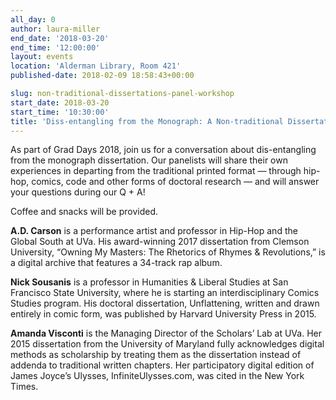 ```yaml
---
all_day: 0
author: laura-miller
end_date: '2018-03-20'
end_time: '12:00:00'
layout: events
location: 'Alderman Library, Room 421'
published-date: 2018-02-09 18:58:43+00:00

slug: non-traditional-dissertations-panel-workshop
start_date: 2018-03-20
start_time: '10:30:00'
title: 'Diss-entangling from the Monograph: A Non-traditional Dissertations Panel'
---
```


As part of Grad Days 2018, join us for a conversation about dis-entangling from the monograph dissertation. Our panelists will share their own experiences in departing from the traditional printed format — through hip-hop, comics, code and other forms of doctoral research — and will answer your questions during our Q + A!

Coffee and snacks will be provided.

**A.D. Carson** is a performance artist and professor in Hip-Hop and the Global South at UVa. His award-winning 2017 dissertation from Clemson University, “Owning My Masters: The Rhetorics of Rhymes & Revolutions,” is a digital archive that features a 34-track rap album.

**Nick Sousanis** is a professor in Humanities & Liberal Studies at San Francisco State University, where he is starting an interdisciplinary Comics Studies program. His doctoral dissertation, Unflattening, written and drawn entirely in comic form, was published by Harvard University Press in 2015.

**Amanda Visconti** is the Managing Director of the Scholars’ Lab at UVa. Her 2015 dissertation from the University of Maryland fully acknowledges digital methods as scholarship by treating them as the dissertation instead of addenda to traditional written chapters. Her participatory digital edition of James Joyce’s Ulysses, InfiniteUlysses.com, was cited in the New York Times.
